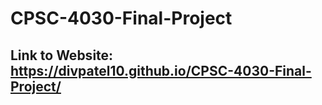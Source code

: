 # CPSC-4030-Final-Project

## Link to Website: https://divpatel10.github.io/CPSC-4030-Final-Project/